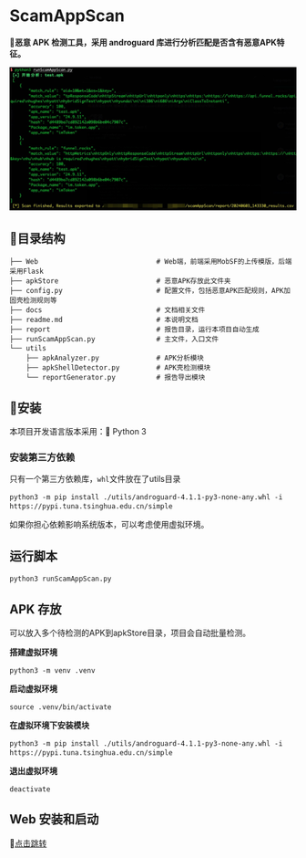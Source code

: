 # ScamAppScan

👊**恶意 APK 检测工具，采用 androguard 库进行分析匹配是否含有恶意APK特征。**

![Example](./docs/example_1.jpg)

## 🌲目录结构

```shell
├── Web                             # Web端，前端采用MobSF的上传模版，后端采用Flask
├── apkStore                        # 恶意APK存放此文件夹
├── config.py                       # 配置文件，包括恶意APK匹配规则，APK加固壳检测规则等
├── docs                            # 文档相关文件
├── readme.md                       # 本说明文档
├── report                          # 报告目录，运行本项目自动生成
├── runScamAppScan.py               # 主文件，入口文件
└── utils
    ├── apkAnalyzer.py              # APK分析模块
    ├── apkShellDetector.py         # APK壳检测模块
    └── reportGenerator.py          # 报告导出模块
```

## 🚀安装

本项目开发语言版本采用：🐍 Python 3

### 安装第三方依赖

只有一个第三方依赖库，`whl`文件放在了utils目录

```shell
python3 -m pip install ./utils/androguard-4.1.1-py3-none-any.whl -i https://pypi.tuna.tsinghua.edu.cn/simple
```

如果你担心依赖影响系统版本，可以考虑使用虚拟环境。

## 运行脚本
```shell
python3 runScamAppScan.py
```

## APK 存放
可以放入多个待检测的APK到apkStore目录，项目会自动批量检测。

**搭建虚拟环境**
```shell
python3 -m venv .venv
```
**启动虚拟环境**
```shell
source .venv/bin/activate
```

**在虚拟环境下安装模块**
```shell
python3 -m pip install ./utils/androguard-4.1.1-py3-none-any.whl -i https://pypi.tuna.tsinghua.edu.cn/simple
```

**退出虚拟环境**
```shell
deactivate
```

## Web 安装和启动
📝[点击跳转](https://github.com/Re13orn/scamAppScan/blob/main/Web/readme.md)